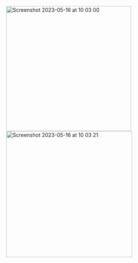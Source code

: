<img width="340" alt="Screenshot 2023-05-16 at 10 03 00" src="https://github.com/PDHirpara/clockpr6/assets/92213446/c09a897e-b66e-4b5d-b5f5-48b1aafd5d54">
<img width="343" alt="Screenshot 2023-05-16 at 10 03 21" src="https://github.com/PDHirpara/clockpr6/assets/92213446/7120eb61-e47e-4d40-95b6-4655189feb59">
